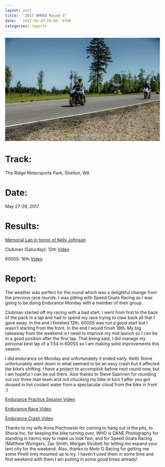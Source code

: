 ```yaml
---
layout: post
title:  "2017 WMRRA Round 3"
date:   2017-05-29 09:00 -0700
categories: reports
---
```


![](/img/race-report-photos/2017/2017-wmrra-round3-header.jpg)

# Track:
The Ridge Motorsports Park, Shelton, WA

# Date:
May 27-29, 2017

# Results:
[Memorial Lap in honor of Kelly Johnson](https://www.youtube.com/watch?v=HpK_yrqPtVs)

Clubman (Saturday): 12th [Video](https://www.youtube.com/watch?v=lGGGGojYUfM)

600SS: 16th [Video](https://www.youtube.com/watch?v=wzfbXXnp28I)

# Report:
The weather was perfect for the round which was a delightful change from the previous race rounds. I was pitting with Speed Goats Racing as I was going to be doing Endurance Monday with a member of their group.

Clubman started off my racing with a bad start. I went from first to the back of the pack in a lap and had to spend my race trying to claw back all that I gave away. In the end I finished 12th. 600SS was not a good start but I wasn't starting from the front. In the end I would finish 16th. My big takeaway from the weekend is I need to improve my mid launch so I can be in a good position after the first lap. That being said, I did manage my personal best lap of a 1:54 in 600SS so I am making solid improvements this season.

I did endurance on Monday and unfortunately it ended early. Keith Stone unfortunately went down in what seemed to be an easy crash but it affected the bike’s shifting. I have a project to accomplish before next round now, but I am hopeful I can be out there. Also thanks to Steve Saarinen for rounding out our three man team and not chucking my bike in turn 1 after you got doused in hot coolant water from a spectacular cloud from the bike in front :)

[Endurance Practice Session Video](https://www.youtube.com/watch?v=FienyntEwS4&feature=youtu.be)

[Endurance Race Video](https://www.youtube.com/watch?v=5MOinCT49Pw&feature=youtu.be)

[Endurance Crash Video](https://www.youtube.com/watch?v=qKf4yA9FdAg)

Thanks to my wife Anna Piechowski for coming to hang out in the pits, to Shorai Inc. for keeping the bike turning over, WHO is DANE Photography for standing in harms way to make us look fast, and for Speed Goats Racing (Matthew Wichgers, Zac Smith, Morgan Strobel) for letting me expand your tent city for the weekend. Also, thanks to Moto G Racing for getting me some Pirelli tires mounted up to try. I haven’t used them in some time and first weekend with them I am putting in some good times already!